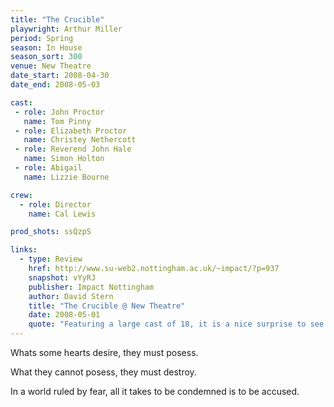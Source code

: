 ```yaml
---
title: "The Crucible"
playwright: Arthur Miller
period: Spring
season: In House
season_sort: 300
venue: New Theatre
date_start: 2008-04-30
date_end: 2008-05-03

cast:
 - role: John Proctor
   name: Tom Pinny
 - role: Elizabeth Proctor
   name: Christey Nethercott
 - role: Reverend John Hale
   name: Simon Holton
 - role: Abigail 
   name: Lizzie Bourne 

crew:
  - role: Director
    name: Cal Lewis

prod_shots: ssQzpS

links:
  - type: Review
    href: http://www.su-web2.nottingham.ac.uk/~impact/?p=937
    snapshot: vYyRJ
    publisher: Impact Nottingham
    author: David Stern
    title: "The Crucible @ New Theatre"
    date: 2008-05-01
    quote: "Featuring a large cast of 18, it is a nice surprise to see the somewhat small stage at the New Theatre looking uncluttered throughout most of the play, even during crowded scenes. The set design matches this aesthetic, and is simple and clean, and does not detract from the dramatic scenes on stage."
---
```


Whats some hearts desire, they must posess.

What they cannot posess, they must destroy.

In a world ruled by fear, all it takes to be condemned is to be accused.

